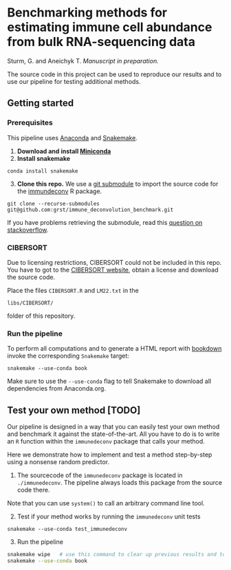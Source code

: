 # Benchmarking methods for estimating immune cell abundance from bulk RNA-sequencing data

Sturm, G. and Aneichyk T. *Manuscript in preparation.*

The source code in this project can be used to reproduce our results and to use our pipeline for testing additional methods.

## Getting started

### Prerequisites
This pipeline uses [Anaconda](https://conda.io/miniconda.html) and
[Snakemake](https://snakemake.readthedocs.io/en/stable/).

1. **Download and install [Miniconda](https://conda.io/miniconda.html)**
2. **Install snakemake**
```
conda install snakemake
```

3. **Clone this repo.** We use a [git submodule](https://git-scm.com/docs/git-submodule) to import
the source code for the [immundeconv](https://github.com/grst/immunedeconv) R package.
```
git clone --recurse-submodules git@github.com:grst/immune_deconvolution_benchmark.git
```

If you have problems retrieving the submodule, read this [question on
stackoverflow](https://stackoverflow.com/questions/3796927/how-to-git-clone-including-submodules).


### CIBERSORT
Due to licensing restrictions, CIBERSORT could not be included in this repo.
You have to got to the [CIBERSORT website](https://cibersort.stanford.edu),
obtain a license and download the source code.

Place the files `CIBERSORT.R` and `LM22.txt` in the
```
libs/CIBERSORT/
```
folder of this repository.


### Run the pipeline
To perform all computations and to generate a HTML report with [bookdown](https://bookdown.org/yihui/bookdown/) invoke
the corresponding `Snakemake` target:

```
snakemake --use-conda book
```

Make sure to use the `--use-conda` flag to tell Snakemake to download all dependencies from Anaconda.org.


## Test your own method [TODO]

Our pipeline is designed in a way that you can easily test your own method and benchmark it against the
state-of-the-art. All you have to do is to write an `R` function within the `immunedeconv` package that calls your
method.

Here we demonstrate how to implement and test a method step-by-step using a nonsense random predictor.

1. The sourcecode of the `immunedeconv` package is located in `./immunedeconv`. The pipeline always loads this package from the source code there.

Note that you can use `system()` to call an arbitrary command line tool.

2. Test if your method works by running the `immunedeconv` unit tests
```
snakemake --use-conda test_immunedeconv
```

3. Run the pipeline
```bash
snakemake wipe   # use this command to clear up previous results and to eradicate the cache
snakemake --use-conda book
```
